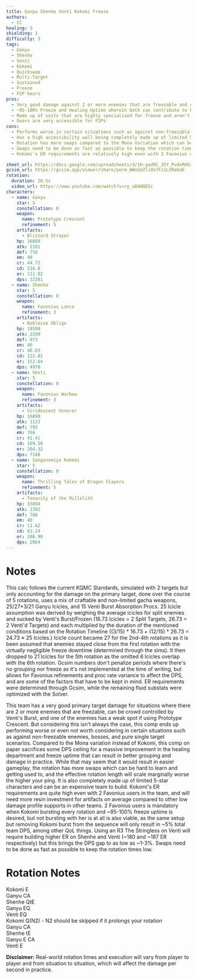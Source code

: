 ```yaml
---
title: Ganyu Shenhe Venti Kokomi Freeze
authors:
  - CC
healing: 3
shielding: 1
difficulty: 3
tags:
  - Ganyu
  - Shenhe
  - Venti
  - Kokomi
  - Quickswap
  - Multi-Target
  - Sustained
  - Freeze
  - F2P Gears
pros:
  - Very good damage against 2 or more enemies that are freezable and can be crowd controlled by Venti's Burst
  - ~95-100% Freeze and Healing Uptime wherein both can contribute to better damage and gameplay in practice
  - Made up of units that are highly specialized for freeze and aren't highly contested for as a result
  - Gears are very accessible for F2Ps
cons:
  - Performs worse in certain situations such as against non-freezable enemies, bosses, and pure single target scenarios
  - Has a high accessibility wall being completely made up of limited 5-star characters
  - Rotation has more swaps compared to the Mona Variation which can be hard to learn and getting used to
  - Swaps need to be done as fast as possible to keep the rotation times low
  - Kokomi's ER requirements are relatively high even with 2 Favonius users in the team

sheet_url: https://docs.google.com/spreadsheets/d/1H-gadOC_35Y_PvdxRHkxhR6YzWCTFc6HgcfqHRQKXM8/edit#gid=1035782785
gcsim_url: https://gcsim.app/viewer/share/perm_WWoSUZli8k7FzzLXRe6aE
rotation:
  duration: 20.5s
  video_url: https://www.youtube.com/watch?v=ry_u84WQESc
characters:
  - name: Ganyu
    star: 5
    constellation: 0
    weapon:
      name: Prototype Crescent
      refinement: 5
    artifacts:
      - Blizzard Strayer
    hp: 16089
    atk: 2101
    def: 750
    em: 40
    cr: 44.72
    cd: 216.8
    er: 111.02
    dps: 32381
  - name: Shenhe
    star: 5
    constellation: 0
    weapon:
      name: Favonius Lance
      refinement: 3
    artifacts:
      - Noblesse Oblige
    hp: 19599
    atk: 2299
    def: 973
    em: 40
    cr: 46.03
    cd: 122.82
    er: 152.64
    dps: 4970
  - name: Venti
    star: 5
    constellation: 0
    weapon:
      name: Favonius Warbow
      refinement: 3
    artifacts:
      - Viridescent Venerer
    hp: 16899
    atk: 1133
    def: 793
    em: 766
    cr: 41.41
    cd: 109.58
    er: 204.32
    dps: 7148
  - name: Sangonomiya Kokomi
    star: 5
    constellation: 0
    weapon:
      name: Thrilling Tales of Dragon Slayers
      refinement: 5
    artifacts:
      - Tenacity of the Millelith
    hp: 33894
    atk: 1392
    def: 780
    em: 40
    cr: 11.62
    cd: 63.24
    er: 206.90
    dps: 2064
---
```

 
# **Notes**

This calc follows the current KQMC Standards, simulated with 2 targets but only accounting for the damage on the primary target, done over the course of 5 rotations, uses a mix of craftable and non-limited gacha weapons, 25/27*3/21 Ganyu Icicles, and 15 Venti Burst Absorption Procs. 25 Icicle assumption was derived by weighing the average icicles for split enemies and sucked by Venti's Burst/Frozen (16.73 Icicles = 2 Split Targets, 26.73 = 2 Venti'd Targets) and each multiplied by the duration of the mentioned conditions based on the Rotation Timeline ((3/15) * 16.73 + (12/15) * 26.73 = 24.73 ≈ 25 Icicles.) Icicle count became 27 for the 2nd-4th rotations as it is been assumed that enemies stayed close from the first rotation with the virtually negligible freeze downtime (determined through the sims). It then dropped to 21 Icicles for the 5th rotation as the omitted 6 Icicles overlap with the 6th rotation. Gcsim numbers don't penalize periods where there's no grouping nor freeze as it's not implemented at the time of writing, but allows for Favonius refinements and proc rate variance to affect the DPS, and are some of the factors that have to be kept in mind. ER requirements were determined through Gcsim, while the remaining fluid substats were optimized with the Solver.

This team has a very good primary target damage for situations where there are 2 or more enemies that are freezable, can be crowd controlled by Venti's Burst, and one of the enemies has a weak spot if using Prototype Crescent. But considering this isn't always the case, this comp ends up performing worse or even not worth considering in certain situations such as against non-freezable enemies, bosses, and pure single target scenarios. Compared to the Mona variation instead of Kokomi, this comp on paper sacrifices some DPS ceiling for a massive improvement in the healing department and freeze uptime that can result in better grouping and damage in practice. While that may seem that it would result in easier gameplay, the rotation has more swaps which can be hard to learn and getting used to, and the effective rotation length will scale marginally worse the higher your ping. It is also completely made up of limited 5-star characters and can be an expensive team to build. Kokomi's ER requirements are quite high even with 2 Favonius users in the team, and will need more resin investment for artifacts on average compared to other low damage profile supports in other teams. 2 Favonius users is mandatory when Kokomi bursting every rotation and ~95-100% freeze uptime is desired, but not bursting with her is at all is also viable, as the same setup but removing Kokomi burst from the sequence will only result in ~5% total team DPS, among other QoL things. Using an R3 The Stringless on Venti will require building higher ER on Shenhe and Venti (~180 and ~187 ER respectively) but this brings the DPS gap to as low as ~1-3%. Swaps need to be done as fast as possible to keep the rotation times low.
 
# **Rotation Notes**
 
Kokomi E  
Ganyu CA  
Shenhe QtE  
Ganyu EQ  
Venti EQ  
Kokomi Q(N2) - N2 should be skipped if it prolongs your rotation  
Ganyu CA  
Shenhe tE  
Ganyu E CA  
Venti E  
 
**Disclaimer:** Real-world rotation times and execution will vary from player to player and from situation to situation, which will affect the damage per second in practice. 